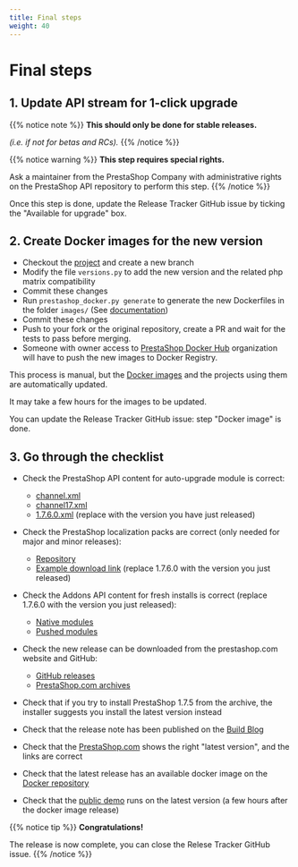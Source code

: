 ```yaml
---
title: Final steps
weight: 40
---
```


# Final steps

## 1. Update API stream for 1-click upgrade

{{% notice note %}}
**This should only be done for stable releases.**

_(i.e. if not for betas and RCs)._
{{% /notice %}}

{{% notice warning %}}
**This step requires special rights.**

Ask a maintainer from the PrestaShop Company with administrative rights on the PrestaShop API repository to perform this step.
{{% /notice %}}

Once this step is done, update the Release Tracker GitHub issue by ticking the "Available for upgrade" box.

## 2. Create Docker images for the new version

* Checkout the [project][docker-repository] and create a new branch
* Modify the file `versions.py` to add the new version and the related php matrix compatibility
* Commit these changes
* Run `prestashop_docker.py generate` to generate the new Dockerfiles in the folder `images/` (See [documentation][docker-generate-doc])
* Commit these changes
* Push to your fork or the original repository, create a PR and wait for the tests to pass before merging.
* Someone with owner access to [PrestaShop Docker Hub][docker-hub-prestashop] organization will have to push the new images to Docker Registry.

This process is manual, but the [Docker images](https://hub.docker.com/r/prestashop/docker-internal-images) and the projects using them are automatically updated.

It may take a few hours for the images to be updated.

You can update the Release Tracker GitHub issue: step "Docker image" is done.

## 3. Go through the checklist

* Check the PrestaShop API content for auto-upgrade module is correct:
   
   - [channel.xml](https://api.prestashop.com/xml/channel.xml)
   - [channel17.xml](https://api.prestashop.com/xml/channel17.xml)
   - [1.7.6.0.xml](https://api.prestashop.com/xml/md5/1.7.6.0.xml) (replace with the version you have just released)

* Check the PrestaShop localization packs are correct (only needed for major and minor releases):

   - [Repository](https://github.com/PrestaShop/TranslationFiles/tree/master/1.7/translations/)
   - [Example download link](http://i18n.prestashop.com/translations/1.7.6.0/es-ES/es-ES.zip) (replace 1.7.6.0 with the version you just released)

* Check the Addons API content for fresh installs is correct (replace 1.7.6.0 with the version you just released):
   
    - [Native modules](http://api-addons.prestashop.com?format=json&iso_lang=en&iso_code=FR&version=1.7.6.0&method=listing&action=native)
    - [Pushed modules](http://api-addons.prestashop.com?format=json&iso_lang=en&iso_code=FR&version=1.7.6.0&method=listing&action=install-modules)

* Check the new release can be downloaded from the prestashop.com website and GitHub:

    - [GitHub releases](https://github.com/PrestaShop/PrestaShop/releases)
    - [PrestaShop.com archives](https://www.prestashop.com/en/previous-versions)

* Check that if you try to install PrestaShop 1.7.5 from the archive, the installer suggests you install the latest version instead
* Check that the release note has been published on the [Build Blog](http://build.prestashop.com)
* Check that the [PrestaShop.com](https://www.prestashop.com) shows the right "latest version", and the links are correct
* Check that the latest release has an available docker image on the [Docker repository][docker-repository]
* Check that the [public demo](http://demo.prestashop.com) runs on the latest version (a few hours after the docker image release)


{{% notice tip %}}
**Congratulations!**

The release is now complete, you can close the Relese Tracker GitHub issue.
{{% /notice %}}

[docker-repository]: https://github.com/PrestaShop/docker
[docker-hub-prestashop]: https://hub.docker.com/r/prestashop/prestashop/
[docker-release-pr-example]: https://github.com/PrestaShop/docker/pull/255
[docker-generate-doc]: https://github.com/PrestaShop/docker/blob/master/HOW-TO-USE.md
